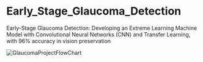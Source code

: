 # Early_Stage_Glaucoma_Detection
Early-Stage Glaucoma Detection: Developing an Extreme Learning Machine Model with Convolutional
Neural Networks (CNN) and Transfer Learning, with 96% accuracy in vision preservation

![GlaucomaProjectFlowChart](https://github.com/s0oraj/Early_Stage_Glaucoma_Detection/assets/42529024/7bb985b3-8e09-480b-9732-6061244e82e2)

